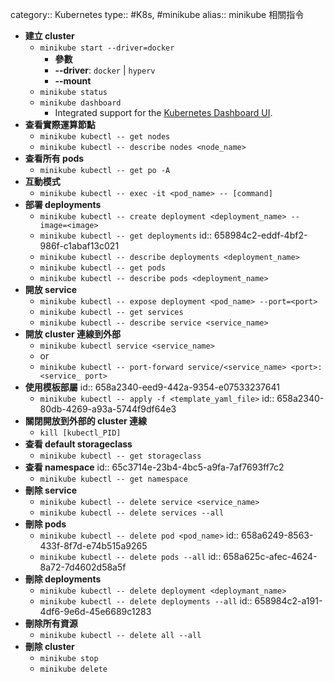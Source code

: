 category:: Kubernetes
type:: #K8s, #minikube
alias:: minikube 相關指令

- **建立 cluster**
	- `minikube start --driver=docker`
		- **參數**
		- **--driver**: `docker` | `hyperv`
		- **--mount**
	- `minikube status`
	- `minikube dashboard`
		- Integrated support for the [Kubernetes Dashboard UI](https://github.com/kubernetes/dashboard).
- **查看實際運算節點**
	- `minikube kubectl -- get nodes`
	- `minikube kubectl -- describe nodes <node_name>`
- **查看所有 pods**
	- `minikube kubectl -- get po -A`
- **互動模式**
	- `minikube kubectl -- exec -it <pod_name> -- [command]`
- **部署 deployments**
	- `minikube kubectl -- create deployment <deployment_name> --image=<image>`
	- `minikube kubectl -- get deployments`
	  id:: 658984c2-eddf-4bf2-986f-c1abaf13c021
	- `minikube kubectl -- describe deployments <deployment_name>`
	- `minikube kubectl -- get pods`
	- `minikube kubectl -- describe pods <deployment_name>`
- **開放 service**
	- `minikube kubectl -- expose deployment <pod_name> --port=<port>`
	- `minikube kubectl -- get services`
	- `minikube kubectl -- describe service <service_name>`
- **開放 cluster 連線到外部**
	- `minikube kubectl service <service_name>`
	- or
	- `minikube kubectl -- port-forward service/<service_name> <port>:<service_ port>`
- **使用模板部屬**
  id:: 658a2340-eed9-442a-9354-e07533237641
	- `minikube kubectl -- apply -f <template_yaml_file>`
	  id:: 658a2340-80db-4269-a93a-5744f9df64e3
- **關閉開放到外部的 cluster 連線**
	- `kill [kubectl_PID]`
- **查看 default storageclass**
	- `minikube kubectl -- get storageclass`
- **查看 namespace**
  id:: 65c3714e-23b4-4bc5-a9fa-7af7693ff7c2
	- `minikube kubectl -- get namespace`
- **刪除 service**
	- `minikube kubectl -- delete service <service_name>`
	- `minikube kubectl -- delete services --all`
- **刪除 pods**
	- `minikube kubectl -- delete pod <pod_name>`
	  id:: 658a6249-8563-433f-8f7d-e74b515a9265
	- `minikube kubectl -- delete pods --all`
	  id:: 658a625c-afec-4624-8a72-7d4602d58a5f
- **刪除 deployments**
	- `minikube kubectl -- delete deployment <deploymant_name>`
	- `minikube kubectl -- delete deployments --all`
	  id:: 658984c2-a191-4df6-9e6d-45e6689c1283
- **刪除所有資源**
	- `minikube kubectl -- delete all --all`
- **刪除 cluster**
	- `minikube stop`
	- `minikube delete`